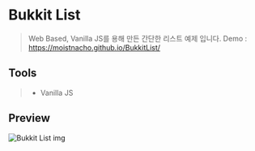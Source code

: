 # Bukkit List
> Web Based, Vanilla JS를 용해 만든 간단한 리스트 예제 입니다.
  Demo : https://moistnacho.github.io/BukkitList/

## Tools
> + Vanilla JS

## Preview
![Bukkit List img](https://user-images.githubusercontent.com/59498305/98068799-7024e980-1ea0-11eb-9318-ecbafe22e313.png)
